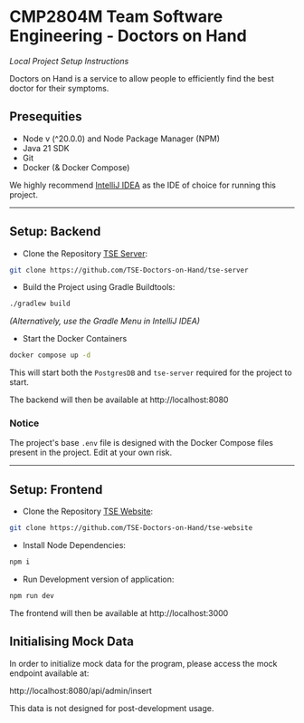 # CMP2804M Team Software Engineering - Doctors on Hand
_Local Project Setup Instructions_

Doctors on Hand is a service to allow people to efficiently find the best doctor for their symptoms.

## Presequities

- Node v (^20.0.0) and Node Package Manager (NPM)
- Java 21 SDK
- Git
- Docker (& Docker Compose)

We highly recommend [IntelliJ IDEA](https://www.jetbrains.com/idea/) as the IDE of choice for running this project.

---

## Setup: Backend

- Clone the Repository [TSE Server](https://github.com/TSE-Doctors-on-Hand/tse-server):

```bash
git clone https://github.com/TSE-Doctors-on-Hand/tse-server
```

- Build the Project using Gradle Buildtools:

```bash
./gradlew build
```
_(Alternatively, use the Gradle Menu in IntelliJ IDEA)_

- Start the Docker Containers
```bash
docker compose up -d
```
This will start both the `PostgresDB` and `tse-server` required for the project to start.

The backend will then be available at http://localhost:8080

### Notice
The project's base `.env` file is designed with the Docker Compose files present in the project. Edit at your own risk.

---

## Setup: Frontend

- Clone the Repository [TSE Website](https://github.com/TSE-Doctors-on-Hand/tse-website):
```bash
git clone https://github.com/TSE-Doctors-on-Hand/tse-website
```

- Install Node Dependencies:

```bash
npm i
```

- Run Development version of application:

```bash
npm run dev
```

The frontend will then be available at http://localhost:3000

## Initialising Mock Data

In order to initialize mock data for the program, please access the mock endpoint available at:

http://localhost:8080/api/admin/insert

This data is not designed for post-development usage.

